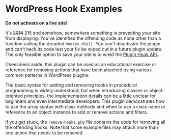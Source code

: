 # WordPress Hook Examples

**Do not activate on a live site!**

It's ~~2014~~ 215 and somehow, somewhere something is preventing your site from displaying. You've identified the offending code as none other than a function calling the dreaded `hookex_die()`. You can't deactivate the plugin and can't hack its code lest your fix be wiped out in a future plugin update. The only feasible option to save your site is to wield the [Plugin Hook API](http://codex.wordpress.org/Plugin_API/Hooks)...

Cheesiness aside, this plugin can be used as an educational exercise or reference for removing actions that have been attached using various common patterns in WordPress plugins.

The basic syntax for adding and removing hooks in procedural programming is widely understood, but when introducing classes or object-oriented principles, the implementation details can be a little unclear for beginners and even intermediate developers. This plugin demonstrates how to use the array syntax with class methods and when to use a class name or reference to an object instance to add or remove actions and filters.

If you get stuck, the `remove-hooks.php` file contains the code for removing all the offending hooks. Note that some example files may attach more than one action that needs to be removed.
